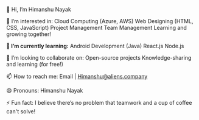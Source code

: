 👋 Hi, I’m Himanshu Nayak

👀 I’m interested in:
Cloud Computing (Azure, AWS)
Web Designing (HTML, CSS, JavaScript)
Project Management
Team Management
Learning and growing together!

**🌱 I’m currently learning:**
Android Development (Java)
React.js
Node.js

💞️ I’m looking to collaborate on:
Open-source projects
Knowledge-sharing and learning (for free!)

📫 How to reach me:
Email | Himanshu@aliens.company

😄 Pronouns: Himanshu Nayak

⚡ Fun fact: I believe there’s no problem that teamwork and a cup of coffee can't solve!
<!---
Himanshunayk/Himanshunayk is a ✨ special ✨ repository because its `README.md` (this file) appears on your GitHub profile.
You can click the Preview link to take a look at your changes.
--->
